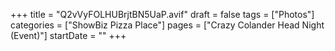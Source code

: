 +++
title = "Q2vVyFOLHUBrjtBN5UaP.avif"
draft = false
tags = ["Photos"]
categories = ["ShowBiz Pizza Place"]
pages = ["Crazy Colander Head Night (Event)"]
startDate = ""
+++
